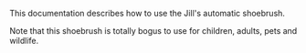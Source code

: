 This documentation describes how to use the Jill's automatic shoebrush.

Note that this shoebrush is totally bogus to use for children, adults, pets and wildlife.